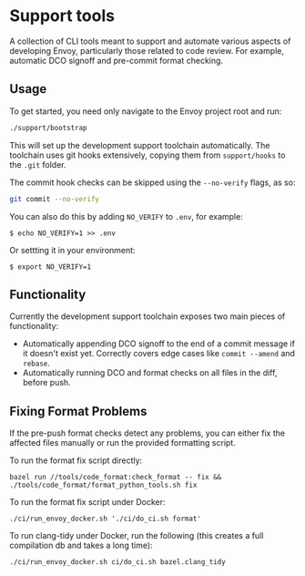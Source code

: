 # Support tools

A collection of CLI tools meant to support and automate various aspects of
developing Envoy, particularly those related to code review. For example,
automatic DCO signoff and pre-commit format checking.

## Usage

To get started, you need only navigate to the Envoy project root and run:

```bash
./support/bootstrap
```

This will set up the development support toolchain automatically. The toolchain
uses git hooks extensively, copying them from `support/hooks` to the `.git`
folder.

The commit hook checks can be skipped using the `--no-verify` flags, as
so:

```bash
git commit --no-verify
```

You can also do this by adding `NO_VERIFY` to `.env`, for example:

```console
$ echo NO_VERIFY=1 >> .env
```

Or settting it in your environment:

```console
$ export NO_VERIFY=1
```

## Functionality

Currently the development support toolchain exposes two main pieces of
functionality:

* Automatically appending DCO signoff to the end of a commit message if it
  doesn't exist yet. Correctly covers edge cases like `commit --amend` and
  `rebase`.
* Automatically running DCO and format checks on all files in the diff, before
  push.

[filter]: https://github.com/envoyproxy/envoy-filter-example

## Fixing Format Problems

If the pre-push format checks detect any problems, you can either fix the
affected files manually or run the provided formatting script.

To run the format fix script directly:

```shell
bazel run //tools/code_format:check_format -- fix && ./tools/code_format/format_python_tools.sh fix
```

To run the format fix script under Docker:

```shell
./ci/run_envoy_docker.sh './ci/do_ci.sh format'
```

To run clang-tidy under Docker, run the following (this creates a full
compilation db and takes a long time):

```shell
./ci/run_envoy_docker.sh ci/do_ci.sh bazel.clang_tidy
```
